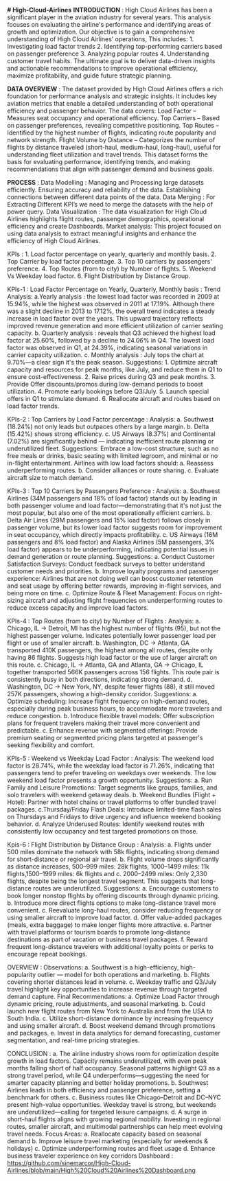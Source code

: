 **# High-Cloud-Airlines**
**INTRODUCTION** : 
             High Cloud Airlines has been a significant player in the aviation industry for several years. This analysis focuses on evaluating the airline's performance and identifying areas of                  growth and optimization.
Our objective is to gain a comprehensive understanding of High Cloud Airlines’ operations, This includes:
                    1. Investigating load factor trends
                    2. Identifying top-performing carriers based on passenger preference
                    3. Analyzing popular routes
                    4. Understanding customer travel habits.
The ultimate goal is to deliver data-driven insights and actionable recommendations to improve operational efficiency, maximize profitability, and guide future strategic planning.

**DATA OVERVIEW** : 
             The dataset provided by High Cloud Airlines offers a rich foundation for performance analysis and strategic insights. It includes key aviation metrics that enable a detailed understanding of both operational efficiency and passenger behavior.
         The data covers:
                    Load Factor – Measures seat occupancy and operational efficiency.
                    Top Carriers – Based on passenger preferences, revealing competitive positioning.
                    Top Routes – Identified by the highest number of flights, indicating route popularity and network strength.
                    Flight Volume by Distance – Categorizes the number of flights by distance traveled (short-haul, medium-haul, long-haul), useful for understanding fleet utilization and travel                       trends.
                    This dataset forms the basis for evaluating performance, identifying trends, and making recommendations that align with passenger demand and business goals.

**PROCESS** : 
         Data Modelling : 
                    Managing and Processing large datasets efficiently.
                    Ensuring accuracy and reliability of the data.
                    Establishing connections between different data points of the data.
         Data Merging : 
                    For Extracting Different KPI’s we need to merge the datasets with the help of power query.
         Data Visualization : 
                    The data visualization for High Cloud Airlines highlights flight routes, passenger demographics, operational efficiency and create Dashboards.
         Market analysis:
                    This project focused on using data analysis to extract meaningful insights and enhance the efficiency of High Cloud Airlines.

KPIs : 
      1. Load factor percentage on yearly, quarterly and monthly basis. 
      2. Top Carrier by load factor percentage. 
      3. Top 10 carriers by passengers' preference.
      4. Top Routes (from to city) by Number of flights.
      5. Weekend Vs Weekday load factor.
      6. Flight Distribution by Distance Group. 

KPIs-1 : Load Factor Percentage on Yearly, Quarterly, Monthly basis : 
        Trend Analysis:
                 a.Yearly analysis : the lowest load factor was recorded in 2009 at 15.94%, while the highest was observed in 2011 at 17.19%. Although there was a slight decline in 2013 to                             17.12%, the overall trend indicates a steady increase in load factor over the years. This upward trajectory reflects improved revenue generation and more efficient                                  utilization of carrier seating capacity.
                 b. Quarterly analysis : reveals that Q3 achieved the highest load factor at 25.60%, followed by a decline to 24.06% in Q4. The lowest load factor was observed in Q1, at 24.39%,                         indicating seasonal variations in carrier capacity utilization.
                 c. Monthly analysis : July tops the chart at 9.70%—a clear sign it's the peak season. 
        Suggestions:
                 1. Optimize aircraft capacity and resources for peak months, like July, and reduce them in Q1 to ensure cost-effectiveness.
                 2. Raise prices during Q3 and peak months.
                 3. Provide Offer discounts/promos during low-demand periods to boost utilization.
                 4. Promote early bookings before Q3/July.
                 5. Launch special offers in Q1 to stimulate demand.
                 6. Reallocate aircraft and routes based on load factor trends.

KPIs-2 : Top Carriers by Load Factor percentage : 
        Analysis: 
                 a. Southwest (18.24%) not only leads but outpaces others by a large margin.
                 b. Delta (15.42%) shows strong efficiency.
                 c. US Airways (8.37%) and Continental (7.02%) are significantly behind — indicating inefficient route planning or underutilized fleet.
        Suggestions:
                 Embrace a low-cost structure, such as no free meals or drinks, basic seating with limited legroom, and minimal or no in-flight entertainment.
        Airlines with low load factors should:
                 a. Reassess underperforming routes.
                 b. Consider alliances or route sharing.
                 c. Evaluate aircraft size to match demand.

KPIs-3 : Top 10 Carriers by Passengers Preference : 
        Analysis: 
                 a. Southwest Airlines (34M passengers and 18% of load factor) stands out by leading in both passenger volume and load factor—demonstrating that it's not just the most popular, but                     also one of the most operationally efficient carriers. 
                 b. Delta Air Lines (29M passengers and 15% load factor) follows closely in passenger volume, but its lower load factor suggests room for improvement in seat occupancy, which                           directly impacts profitability. 
                 c. US Airways (16M passengers and 8% load factor) and Alaska Airlines (5M passengers, 3% load factor) appears to be underperforming, indicating potential issues in demand                              generation or route planning.
        Suggestions:
                 a. Conduct Customer Satisfaction Surveys: Conduct feedback surveys to better understand customer needs and priorities.
                 b. Improve loyalty programs and passenger experience: Airlines that are not doing well can boost customer retention and seat usage by offering better rewards, improving in-flight                       services, and being more on time.
                 c. Optimize Route & Fleet Management: Focus on right-sizing aircraft and adjusting flight frequencies on underperforming routes to reduce excess capacity and improve load factors.

KPIs-4 : Top Routes (from to city) by Number of Flights : 
        Analysis:
                 a. Chicago, IL → Detroit, MI has the highest number of flights (95), but not the highest passenger volume. Indicates potentially lower passenger load per flight or use of smaller                       aircraft.
                 b. Washington, DC → Atlanta, GA transported 410K passengers, the highest among all routes, despite only having 86 flights. Suggests high load factor or the use of larger aircraft                      on this route.
                 c. Chicago, IL → Atlanta, GA and Atlanta, GA → Chicago, IL together transported 566K passengers across 156 flights. This route pair is consistently busy in both directions,                             indicating strong demand.
                 d. Washington, DC → New York, NY, despite fewer flights (88), it still moved 257K passengers, showing a high-density corridor.
        Suggestions:
                 a. Optimize scheduling: Increase flight frequency on high-demand routes, especially during peak business hours, to accommodate more travelers and reduce congestion.
                 b. Introduce flexible travel models: Offer subscription plans for frequent travelers making their travel more convenient and predictable.
                 c. Enhance revenue with segmented offerings: Provide premium seating or segmented pricing plans targeted at passenger's seeking flexibility and comfort.

KPIs-5 : Weekend vs Weekday Load Factor : 
        Analysis: 
                 The weekend load factor is 28.74%, while the weekday load factor is 71.26%, indicating that passengers tend to prefer traveling on weekdays over weekends. The low weekend load                      factor presents a growth opportunity.
        Suggestions:
                 a. Run Family and Leisure Promotions: Target segments like groups, families, and solo travelers with weekend getaway deals. 
                 b. Weekend Bundles (Flight + Hotel): Partner with hotel chains or travel platforms to offer bundled travel packages.
                 c.Thursday/Friday Flash Deals: Introduce limited-time flash sales on Thursdays and Fridays to drive urgency and influence weekend booking behavior.
                 d. Analyze Underused Routes: Identify weekend routes with consistently low occupancy and test targeted promotions on those.

Kpis-6 : Flight Distribution by Distance Group : 
        Analysis: 
                 a. Flights under 500 miles dominate the network with 58k flights, indicating strong demand for short-distance or regional air travel.
                 b. Flight volume drops significantly as distance increases, 500–999 miles: 28k flights, 1000–1499 miles: 11k flights,1500–1999 miles: 6k flights and 
                 c. 2000–2499 miles: Only 2,330 flights, despite being the longest travel segment. This suggests that long-distance routes are underutilized.
        Suggestions: 
                 a. Encourage customers to book longer nonstop flights by offering discounts through dynamic pricing.
                 b. Introduce more direct flights options to make long-distance travel more convenient.
                 c. Reevaluate long-haul routes, consider reducing frequency or using smaller aircraft to improve load factor.
                 d. Offer value-added packages (meals, extra baggage) to make longer flights more attractive.
                 e. Partner with travel platforms or tourism boards to promote long-distance destinations as part of vacation or business travel packages.
                 f. Reward frequent long-distance travelers with additional loyalty points or perks to encourage repeat bookings.

OVERVIEW : 
        Observations:
                 a. Southwest is a high-efficiency, high-popularity outlier — model for both operations and marketing.
                 b. Flights covering shorter distances lead in volume.
                 c. Weekday traffic and Q3/July travel highlight key opportunities to increase revenue through targeted demand capture.
        Final Recommendations:
                 a. Optimize Load Factor through dynamic pricing, route adjustments, and seasonal marketing.
                 b. Could launch new flight routes from New York to Australia and from the USA to South India.
                 c. Utilize short-distance dominance by increasing frequency and using smaller aircraft.
                 d. Boost weekend demand through promotions and packages.
                 e. Invest in data analytics for demand forecasting, customer segmentation, and real-time pricing strategies.

CONCLUSION : 
            a. The airline industry shows room for optimization despite growth in load factors. Capacity remains underutilized, with even peak months falling short of half occupancy. Seasonal                     patterns highlight Q3 as a strong travel period, while Q4 underperforms—suggesting the need for smarter capacity planning and better holiday promotions.
            b. Southwest Airlines leads in both efficiency and passenger preference, setting a benchmark for others. 
            c. Business routes like Chicago–Detroit and DC–NYC present high-value opportunities. Weekday travel is strong, but weekends are underutilized—calling for targeted leisure campaigns.
            d. A surge in short-haul flights aligns with growing regional mobility. Investing in regional routes, smaller aircraft, and multimodal partnerships can help meet evolving travel needs.
 Focus Areas:
            a. Reallocate capacity based on seasonal demand
            b. Improve leisure travel marketing (especially for weekends & holidays)
            c. Optimize underperforming routes and fleet usage
            d. Enhance business traveler experience on key corridors
Dashboard : https://github.com/sinemarcor/High-Cloud-Airlines/blob/main/High%20Cloud%20Airlines%20Dashboard.png
